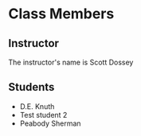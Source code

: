 # Class Members

## Instructor

The instructor's name is Scott Dossey

## Students

* D.E. Knuth
* Test student 2
* Peabody Sherman
